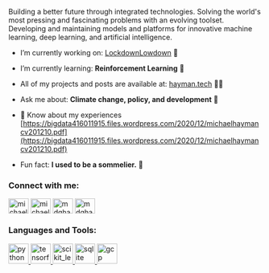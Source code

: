 <p align="left">Building a better future through integrated technologies. Solving the world's most pressing and fascinating problems with an evolving toolset. Developing and maintaining models and platforms for innovative machine learning, deep learning, and artificial intelligence.</p>  
  
- I’m currently working on: [LockdownLowdown](https://github.com/mdghayman/LockdownLowdown) 🔭
  
- I’m currently learning: **Reinforcement Learning** 🌱
  
- All of my projects and posts are available at: [hayman.tech](https://hayman.tech) 👨‍💻
  
- Ask me about: **Climate change, policy, and development** 💬

- 📄 Know about my experiences [https://bigdata416011915.files.wordpress.com/2020/12/michaelhaymancv201210.pdf](https://bigdata416011915.files.wordpress.com/2020/12/michaelhaymancv201210.pdf)

- Fun fact: **I used to be a sommelier.** 🍷

<h3 align="left">Connect with me:</h3>  
<p align="left">  
<a href="https://linkedin.com/in/michael-hayman-uk" target="blank"><img align="center" src="https://cdn.jsdelivr.net/npm/simple-icons@3.0.1/icons/linkedin.svg" alt="michael-hayman-uk" height="30" width="40" /></a>  
<a href="https://kaggle.com/michaelhayman" target="blank"><img align="center" src="https://cdn.jsdelivr.net/npm/simple-icons@3.0.1/icons/kaggle.svg" alt="michaelhayman" height="30" width="40" /></a>  
<a href="https://instagram.com/mdghayman" target="blank"><img align="center" src="https://cdn.jsdelivr.net/npm/simple-icons@3.0.1/icons/instagram.svg" alt="mdghayman" height="30" width="40" /></a>  
<a href="https://www.hackerrank.com/mdghayman" target="blank"><img align="center" src="https://cdn.jsdelivr.net/npm/simple-icons@3.0.1/icons/hackerrank.svg" alt="mdghayman" height="30" width="40" /></a>  
</p>  
  
<h3 align="left">Languages and Tools:</h3>  
<p align="left"> </p> <a href="https://www.python.org" target="_blank"> <img src="https://devicons.github.io/devicon/devicon.git/icons/python/python-original.svg" alt="python" width="40" height="40"/> </a> <a href="https://www.tensorflow.org" target="_blank"> <img src="https://www.vectorlogo.zone/logos/tensorflow/tensorflow-icon.svg" alt="tensorflow" width="40" height="40"/> </a> <a href="https://scikit-learn.org/" target="_blank"> <img src="https://upload.wikimedia.org/wikipedia/commons/0/05/Scikit_learn_logo_small.svg" alt="scikit_learn" width="40" height="40"/> </a> <a href="https://www.sqlite.org/" target="_blank"> <img src="https://www.vectorlogo.zone/logos/sqlite/sqlite-icon.svg" alt="sqlite" width="40" height="40"/> </a> <a href="https://cloud.google.com" target="_blank"> <img src="https://www.vectorlogo.zone/logos/google_cloud/google_cloud-icon.svg" alt="gcp" width="40" height="40"/> </a>
